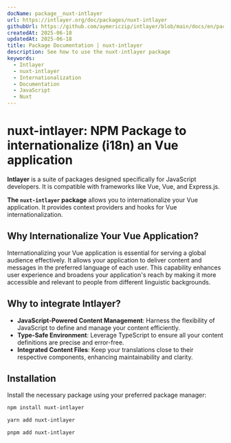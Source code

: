 ```yaml
---
docName: package__nuxt-intlayer
url: https://intlayer.org/doc/packages/nuxt-intlayer
githubUrl: https://github.com/aymericzip/intlayer/blob/main/docs/en/packages/nuxt-intlayer/index.md
createdAt: 2025-06-18
updatedAt: 2025-06-18
title: Package Documentation | nuxt-intlayer
description: See how to use the nuxt-intlayer package
keywords:
  - Intlayer
  - nuxt-intlayer
  - Internationalization
  - Documentation
  - JavaScript
  - Nuxt
---
```


# nuxt-intlayer: NPM Package to internationalize (i18n) an Vue application

**Intlayer** is a suite of packages designed specifically for JavaScript developers. It is compatible with frameworks like Vue, Vue, and Express.js.

**The `nuxt-intlayer` package** allows you to internationalize your Vue application. It provides context providers and hooks for Vue internationalization.

## Why Internationalize Your Vue Application?

Internationalizing your Vue application is essential for serving a global audience effectively. It allows your application to deliver content and messages in the preferred language of each user. This capability enhances user experience and broadens your application's reach by making it more accessible and relevant to people from different linguistic backgrounds.

## Why to integrate Intlayer?

- **JavaScript-Powered Content Management**: Harness the flexibility of JavaScript to define and manage your content efficiently.
- **Type-Safe Environment**: Leverage TypeScript to ensure all your content definitions are precise and error-free.
- **Integrated Content Files**: Keep your translations close to their respective components, enhancing maintainability and clarity.

## Installation

Install the necessary package using your preferred package manager:

```bash packageManager="npm"
npm install nuxt-intlayer
```

```bash packageManager="yarn"
yarn add nuxt-intlayer
```

```bash packageManager="pnpm"
pnpm add nuxt-intlayer
```
